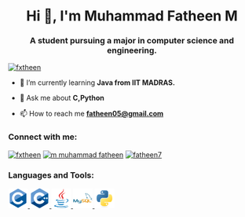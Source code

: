 <h1 align="center">Hi 👋, I'm Muhammad Fatheen M</h1>
<h3 align="center">A student pursuing a major in computer science and engineering.</h3>

<p align="left"> <a href="https://twitter.com/fxtheen" target="blank"><img src="https://img.shields.io/twitter/follow/fxtheen?logo=twitter&style=for-the-badge" alt="fxtheen" /></a> </p>

- 🌱 I’m currently learning **Java from IIT MADRAS.**

- 💬 Ask me about **C,Python**

- 📫 How to reach me **fatheen05@gmail.com**

<h3 align="left">Connect with me:</h3>
<p align="left">
<a href="https://twitter.com/fxtheen" target="blank"><img align="center" src="https://raw.githubusercontent.com/rahuldkjain/github-profile-readme-generator/master/src/images/icons/Social/twitter.svg" alt="fxtheen" height="30" width="40" /></a>
<a href="https://linkedin.com/in/m muhammad fatheen" target="blank"><img align="center" src="https://raw.githubusercontent.com/rahuldkjain/github-profile-readme-generator/master/src/images/icons/Social/linked-in-alt.svg" alt="m muhammad fatheen" height="30" width="40" /></a>
<a href="https://www.leetcode.com/fatheen7" target="blank"><img align="center" src="https://raw.githubusercontent.com/rahuldkjain/github-profile-readme-generator/master/src/images/icons/Social/leet-code.svg" alt="fatheen7" height="30" width="40" /></a>
</p>

<h3 align="left">Languages and Tools:</h3>
<p align="left"> <a href="https://www.cprogramming.com/" target="_blank" rel="noreferrer"> <img src="https://raw.githubusercontent.com/devicons/devicon/master/icons/c/c-original.svg" alt="c" width="40" height="40"/> </a> <a href="https://www.w3schools.com/cpp/" target="_blank" rel="noreferrer"> <img src="https://raw.githubusercontent.com/devicons/devicon/master/icons/cplusplus/cplusplus-original.svg" alt="cplusplus" width="40" height="40"/> </a> <a href="https://www.java.com" target="_blank" rel="noreferrer"> <img src="https://raw.githubusercontent.com/devicons/devicon/master/icons/java/java-original.svg" alt="java" width="40" height="40"/> </a> <a href="https://www.mysql.com/" target="_blank" rel="noreferrer"> <img src="https://raw.githubusercontent.com/devicons/devicon/master/icons/mysql/mysql-original-wordmark.svg" alt="mysql" width="40" height="40"/> </a> <a href="https://www.python.org" target="_blank" rel="noreferrer"> <img src="https://raw.githubusercontent.com/devicons/devicon/master/icons/python/python-original.svg" alt="python" width="40" height="40"/> </a> </p>
